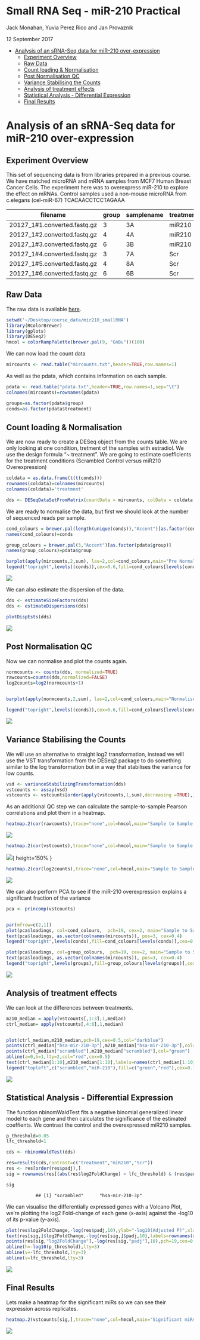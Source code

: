 Small RNA Seq - miR-210 Practical
================
Jack Monahan, Yuvia Perez Rico and Jan Provaznik

12 September 2017

-   [Analysis of an sRNA-Seq data for miR-210 over-expression](#analysis-of-an-srna-seq-data-for-mir-210-over-expression)
    -   [Experiment Overview](#experiment-overview)
    -   [Raw Data](#raw-data)
    -   [Count loading & Normalisation](#count-loading-normalisation)
    -   [Post Normalisation QC](#post-normalisation-qc)
    -   [Variance Stabilising the Counts](#variance-stabilising-the-counts)
    -   [Analysis of treatment effects](#analysis-of-treatment-effects)
    -   [Statistical Analysis - Differential Expression](#statistical-analysis---differential-expression)
    -   [Final Results](#final-results)

Analysis of an sRNA-Seq data for miR-210 over-expression
========================================================

Experiment Overview
-------------------

This set of sequencing data is from libraries prepared in a previous course. We have matched microRNA and mRNA samples from   MCF7 Human Breast Cancer Cells. The experiment here was to overexpress miR-210 to explore the effect on mRNAs. Control samples used a non-mouse microRNA from c.elegans (cel-miR-67) TCACAACCTCCTAGAAA

| filename                       | group | samplename | treatment | fullname          | 3p-ad               |
|--------------------------------|-------|------------|-----------|-------------------|---------------------|
| 20127\_1\#1.converted.fastq.gz | 3     | 3A         | miR210    | miRNA03\_MIR\_GR3 | TGGAATTCTCGGGTGCCAA |
| 20127\_1\#2.converted.fastq.gz | 4     | 4A         | miR210    | miRNA04\_MIR\_GR4 | TGGAATTCTCGGGTGCCAA |
| 20127\_1\#3.converted.fastq.gz | 6     | 3B         | miR210    | miRNA14\_MIR\_GR6 | TGGAATTCTCGGGTGCCAA |
| 20127\_1\#4.converted.fastq.gz | 3     | 7A         | Scr       | miRNA07\_SCR\_GR3 | TGGAATTCTCGGGTGCCAA |
| 20127\_1\#5.converted.fastq.gz | 4     | 8A         | Scr       | miRNA08\_SCR\_GR4 | TGGAATTCTCGGGTGCCAA |
| 20127\_1\#6.converted.fastq.gz | 6     | 6B         | Scr       | miRNA16\_SCR\_GR6 | TGGAATTCTCGGGTGCCAA |

Raw Data
--------

The raw data is available [here](http://wwwdev.ebi.ac.uk/enright-srv/courses/rna_cambridge_2017/course_counts/data).

``` r
setwd('~/Desktop/course_data/mir210_smallRNA')
library(RColorBrewer)
library(gplots)
library(DESeq2)
hmcol = colorRampPalette(brewer.pal(9, "GnBu"))(100)
```

We can now load the count data

``` r
mircounts <- read.table("mircounts.txt",header=TRUE,row.names=1)
```

As well as the pdata, which contains information on each sample.

``` r
pdata <- read.table("pdata.txt",header=TRUE,row.names=1,sep="\t")
colnames(mircounts)=rownames(pdata)

groups=as.factor(pdata$group)
conds=as.factor(pdata$treatment)
```

Count loading & Normalisation
-----------------------------

We are now ready to create a DESeq object from the counts table. We are only looking at one condition, tretment of the samples with estradiol. We use the design formula “~ treatment”. We are going to estimate coefficients for the treatment conditions (Scrambled Control versus miR210 Overexpression)

``` r
coldata = as.data.frame(t(t(conds)))
rownames(coldata)=colnames(mircounts)
colnames(coldata)='treatment'

dds <- DESeqDataSetFromMatrix(countData = mircounts, colData = coldata, design = ~ treatment)
```

We are ready to normalise the data, but first we should look at the number of sequenced reads per sample.

``` r
cond_colours = brewer.pal(length(unique(conds)),"Accent")[as.factor(conds)]
names(cond_colours)=conds

group_colours = brewer.pal(3,"Accent")[as.factor(pdata$group)]
names(group_colours)=pdata$group

barplot(apply(mircounts,2,sum), las=2,col=cond_colours,main="Pre Normalised Counts")
legend("topright",levels((conds)),cex=0.6,fill=cond_colours[levels(conds)])
```

![](small_RNASeq_files/figure-markdown_github/unnamed-chunk-4-1.png)

We can also estimate the dispersion of the data.

``` r
dds <- estimateSizeFactors(dds)
dds <- estimateDispersions(dds)

plotDispEsts(dds)
```

![](small_RNASeq_files/figure-markdown_github/unnamed-chunk-5-1.png)

Post Normalisation QC
---------------------

Now we can normalise and plot the counts again.

``` r
normcounts <- counts(dds, normalized=TRUE)
rawcounts=counts(dds,normalized=FALSE)
log2counts=log2(normcounts+1)


barplot(apply(normcounts,2,sum), las=2,col=cond_colours,main="Normalised Counts")

legend("topright",levels((conds)),cex=0.6,fill=cond_colours[levels(conds)])
```

![](small_RNASeq_files/figure-markdown_github/unnamed-chunk-6-1.png)

Variance Stabilising the Counts
-------------------------------

We will use an alternative to straight log2 transformation, instead we will use the VST transformation from the DESeq2 package to do something similar to the log transformation but in a way that stabilises the variance for low counts.

``` r
vsd <- varianceStabilizingTransformation(dds)
vstcounts <- assay(vsd)
vstcounts <- vstcounts[order(apply(vstcounts,1,sum),decreasing =TRUE),]
```

As an additional QC step we can calculate the sample-to-sample Pearson correlations and plot them in a heatmap.

``` r
heatmap.2(cor(rawcounts),trace="none",col=hmcol,main="Sample to Sample Correlation (Raw Counts)",cexRow=0.5,cexCol=0.5,RowSideColors=cond_colours, margins=c(9,7))
```

![](small_RNASeq_files/figure-markdown_github/unnamed-chunk-8-1.png)

``` r
heatmap.2(cor(vstcounts),trace="none",col=hmcol,main="Sample to Sample Correlation (VST)",cexRow=0.5,cexCol=0.5,RowSideColors=cond_colours, margins=c(9,7))
```

![](small_RNASeq_files/figure-markdown_github/unnamed-chunk-9-1.png){ height=150% }

``` r
heatmap.2(cor(log2counts),trace="none",col=hmcol,main="Sample to Sample Correlation (Log2)",cexRow=0.5,cexCol=0.5,RowSideColors=cond_colours, margins=c(9,7))
```

![](small_RNASeq_files/figure-markdown_github/unnamed-chunk-10-1.png)

We can also perform PCA to see if the miR-210 overexpression explains a significant fraction of the variance

``` r
pca <- princomp(vstcounts)


par(mfrow=c(2,1))
plot(pca$loadings, col=cond_colours,  pch=19, cex=2, main="Sample to Sample PCA (VST)")
text(pca$loadings, as.vector(colnames(mircounts)), pos=3, cex=0.4)
legend("topright",levels(conds),fill=cond_colours[levels(conds)],cex=0.4)

plot(pca$loadings, col=group_colours,  pch=19, cex=2, main="Sample to Sample PCA (VST)")
text(pca$loadings, as.vector(colnames(mircounts)), pos=3, cex=0.4)
legend("topright",levels(groups),fill=group_colours[levels(groups)],cex=0.4)
```

![](small_RNASeq_files/figure-markdown_github/unnamed-chunk-11-1.png)

Analysis of treatment effects
-----------------------------

We can look at the differences between treatments.

``` r
m210_median = apply(vstcounts[,1:3],1,median)
ctrl_median= apply(vstcounts[,4:6],1,median)


plot(ctrl_median,m210_median,pch=19,cex=0.5,col="darkblue")
points(ctrl_median["hsa-mir-210-3p"],m210_median["hsa-mir-210-3p"],col="red")
points(ctrl_median["scrambled"],m210_median["scrambled"],col="green")
abline(a=0,b=1,lty=2,col="red",cex=0.5)
text(ctrl_median[1:10],m210_median[1:10],labels=names(ctrl_median[1:10]),cex=0.4,pos=2)
legend("topleft",c("scrambled","miR-210"),fill=c("green","red"),cex=0.7)
```

![](small_RNASeq_files/figure-markdown_github/unnamed-chunk-12-1.png)

Statistical Analysis - Differential Expression
----------------------------------------------

The function nbinomWaldTest fits a negative binomial generalized linear model to each gene and then calculates the significance of the estimated coeffients. We contrast the control and the overexpressed miR210 samples.

``` r
p_threshold=0.05
lfc_threshold=1

cds <- nbinomWaldTest(dds)

res=results(cds,contrast=c("treatment","miR210","Scr"))
res <- res[order(res$padj),]
sig = rownames(res[(abs(res$log2FoldChange) > lfc_threshold) & (res$padj < p_threshold) & !is.na(res$padj),])

sig
```

               ## [1] "scrambled"      "hsa-mir-210-3p"

We can visualise the differentially expressed genes with a Volcano Plot, we’re plotting the log2 Fold-change of each gene (x-axis) against the -log10 of its p-value (y-axis).

``` r
plot(res$log2FoldChange,-log(res$padj,10),ylab="-log10(Adjusted P)",xlab="Log2 FoldChange",main=paste("Volcano Plot","ctrl v mir210"),pch=19,cex=0.4)      
text(res[sig,]$log2FoldChange,-log(res[sig,]$padj,10),labels=rownames(res[sig,]),pos=3,cex=0.6)
points(res[sig,"log2FoldChange"],-log(res[sig,"padj"],10),pch=19,cex=0.4,col="red")
abline(h=-log10(p_threshold),lty=3)
abline(v=-lfc_threshold,lty=3)
abline(v=lfc_threshold,lty=3) 
```

![](small_RNASeq_files/figure-markdown_github/unnamed-chunk-14-1.png)

Final Results
-------------

Lets make a heatmap for the significant miRs so we can see their expression across replicates.

``` r
heatmap.2(vstcounts[sig,],trace="none",col=hmcol,main="Significant miRs",cexRow=0.5,cexCol=0.5,ColSideColors=cond_colours, margins=c(9,7),Colv=FALSE,dendrogram="row")
```

![](small_RNASeq_files/figure-markdown_github/unnamed-chunk-15-1.png)

